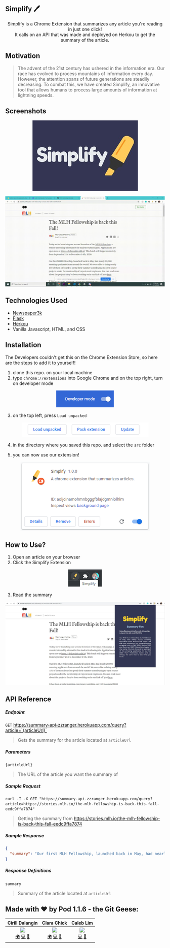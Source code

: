 ## Simplify :pen:

<p align="center">
     Simplify is a Chrome Extension that summarizes any article you're reading in just one click! 
     <br/>
     It calls on an API that was made and deployed on Herkou to get the summary of the article.
</p>


## Motivation

>  The advent of the 21st century has ushered in the information era. Our race has evolved to process mountains of information every day. However, the attention spans of future generations are steadily decreasing. To combat this, we have created Simplify, an innovative tool that allows humans to process large amounts of information at lightning speeds.



## Screenshots

<p align="center">
     <img  src="./readme_imgs/logo.jpg" alt="demo">
</p>

<p align="center">
     <img  src="./readme_imgs/demogif.gif" alt="demo">
</p>



## Technologies Used

- [Newspaper3k](https://newspaper.readthedocs.io/en/latest/)
- [Flask](https://flask.palletsprojects.com/en/1.1.x/)
- [Herkou](https://www.heroku.com//)
- Vanilla Javascript, HTML, and CSS



## Installation

The Developers couldn't get this on the Chrome Extension Store, so here are the steps to add it to yourself!

1. clone this repo. on your local machine
2. type `chrome://extensions` into Google Chrome and on the top right, turn on developer mode

<p align="center">
     <img  src="./readme_imgs/installation_toggle.PNG" alt="demo">
</p>

3. on the top left, press `Load unpacked`

<p align="center">
     <img  src="./readme_imgs/installation_load.PNG" alt="demo">
</p>

4. in the directory where you saved this repo. and select the `src` folder

5. you can now use our extension!

<p align="center">
     <img  src="./readme_imgs/installation_done.PNG" alt="demo">
</p>

## How to Use?

1. Open an article on your browser
2. Click the Simplify Extension

<p align="center">
     <img  src="./readme_imgs/usage_exten.png" alt="demo">
</p>

3. Read the summary

<p align="center">
     <img  src="./readme_imgs/usage_summary.jpg" alt="demo">
</p>

## API Reference

##### Endpoint

`GET` https://summary-api-zzranger.herokuapp.com/query?article=`{articleUrl}`

> Gets the summary for the article located at `articleUrl`



##### Parameters

`{articleUrl}`

> The URL of the article you want the summary of



##### Sample Request

```
curl -I -X GET "https://summary-api-zzranger.herokuapp.com/query?article=https://stories.mlh.io/the-mlh-fellowship-is-back-this-fall-eedc9ffa7874"
```

> Getting the summary from https://stories.mlh.io/the-mlh-fellowship-is-back-this-fall-eedc9ffa7874



##### Sample Response

```json
{
  "summary": "Our first MLH Fellowship, launched back in May, had nearly 20,000 amazing applicants from around the world.\nWe are now publishing our forward-looking schedule with a Fall 2020, Spring 2021, and Summer 2021 Fellowship already in the works.\nWe look forward to seeing all of the amazing applicants for our Fall 2020 MLH Fellowship batch and as always, we can’t wait to see what you build."
}
```



##### Response Definitions

`summary` 

> Summary of the article located at `articleUrl`



## Made with ❤️ by Pod 1.1.6 - the Git Geese:
|                       Cirill Dalangin                        |                         Clara Chick                          |                          Caleb Lim                           |
| :----------------------------------------------------------: | :----------------------------------------------------------: | :----------------------------------------------------------: |
| [<img src="https://avatars2.githubusercontent.com/u/40480780?s=460&u=8c1edf8c533e2fb0a97dfce1342fcf2960a12c1b&v=4" width="100px;"/>](https://florenz.tech/)<br />[🌍](https://florenz.tech/) [💻](https://github.com/cdalangin) [🤝](https://www.linkedin.com/in/cfdalangin/) | [<img src="https://media-exp1.licdn.com/dms/image/C4E03AQE8eYc0h_TPHg/profile-displayphoto-shrink_400_400/0?e=1608163200&v=beta&t=NVP7R8UDoVRYASyL6KgpzKFs9P9fgPYGYeuRiN86r_k" width="100px;"/>](https://clarachick.me/)<br />[🌍](https://clarachick.me/) [💻](https://github.com/KohinaTheCat) [🤝](https://www.linkedin.com/in/clarachick/) | [<img src="https://avatars2.githubusercontent.com/u/47403443?s=460&v=4" width="100px;"/>](https://github.com/ZzRanger)<br /> [💻](https://github.com/ZzRanger) [🤝](https://www.linkedin.com/in/caleb-lim-b243a61ba/) |
